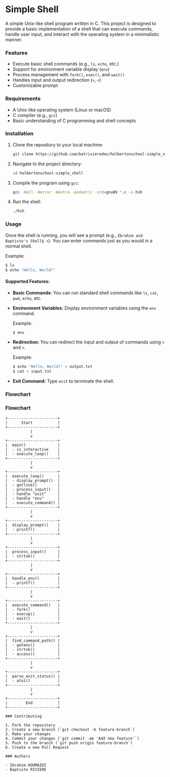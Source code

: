 # Simple Shell

A simple Unix-like shell program written in C. This project is designed to provide a basic implementation of a shell that can execute commands, handle user input, and interact with the operating system in a minimalistic manner.

### Features

- Execute basic shell commands (e.g., `ls`, `echo`, etc.)
- Support for environment variable display (`env`)
- Process management with `fork()`, `exec()`, and `wait()`
- Handles input and output redirection (`>`, `<`)
- Customizable prompt

### Requirements

- A Unix-like operating system (Linux or macOS)
- C compiler (e.g., `gcc`)
- Basic understanding of C programming and shell concepts

### Installation

1. Clone the repository to your local machine:

   ```bash
   git clone https://github.com/batrivieredev/holbertonschool-simple_shell.git
   ```

2. Navigate to the project directory:

   ```bash
   cd holbertonschool-simple_shell
   ```

3. Compile the program using `gcc`:

   ```bash
   gcc -Wall -Werror -Wextra -pedantic -std=gnu89 *.c -o hsh
   ```

4. Run the shell:

   ```bash
   ./hsh
   ```

### Usage

Once the shell is running, you will see a prompt (e.g., `Ibrahim and Baptiste's Shell$ >`). You can enter commands just as you would in a normal shell.

Example:

```bash
$ ls
$ echo "Hello, World!"
```

#### Supported Features:

- **Basic Commands:** You can run standard shell commands like `ls`, `cat`, `pwd`, `echo`, etc.
- **Environment Variables:** Display environment variables using the `env` command.

  Example:

  ```bash
  $ env
  ```

- **Redirection:** You can redirect the input and output of commands using `>` and `<`.

  Example:

  ```bash
  $ echo "Hello, World!" > output.txt
  $ cat < input.txt
  ```

- **Exit Command:** Type `exit` to terminate the shell.

### Flowchart

### Flowchart

```plaintext
+----------------------+
|      Start           |
+----------------------+
           |
           v
+----------------------+
|  main()              |
|  - is_interactive    |
|  - execute_loop()    |
+----------------------+
           |
           v
+----------------------+
|  execute_loop()      |
|  - display_prompt()  |
|  - getline()         |
|  - process_input()   |
|  - handle "exit"     |
|  - handle "env"      |
|  - execute_command() |
+----------------------+
           |
           v
+----------------------+
|  display_prompt()    |
|  - printf()          |
+----------------------+
           |
           v
+----------------------+
|  process_input()     |
|  - strtok()          |
+----------------------+
           |
           v
+----------------------+
|  handle_env()        |
|  - printf()          |
+----------------------+
           |
           v
+----------------------+
|  execute_command()   |
|  - fork()            |
|  - execvp()          |
|  - wait()            |
+----------------------+
           |
           v
+----------------------+
|  find_command_path() |
|  - getenv()          |
|  - strtok()          |
|  - access()          |
+----------------------+
           |
           v
+----------------------+
|  parse_exit_status() |
|  - atoi()            |
+----------------------+
           |
           v
+----------------------+
|        End           |
+----------------------+

### Contributing

1. Fork the repository
2. Create a new branch (`git checkout -b feature-branch`)
3. Make your changes
4. Commit your changes (`git commit -am 'Add new feature'`)
5. Push to the branch (`git push origin feature-branch`)
6. Create a new Pull Request

### Authors

- Ibrahim HOUMAIDI
- Baptiste RIVIERE
